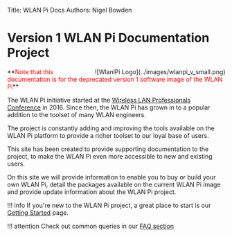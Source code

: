 Title: WLAN Pi Docs
Authors: Nigel Bowden

# Version 1 WLAN Pi Documentation Project
<div style="float: right;">
![WlanlPi Logo](../images/wlanpi_v_small.png)
</div>
**<span style="color:red">Note that this documentation is for the deprecated version 1 software image of the WLAN Pi</span>**

The WLAN Pi initiative started at the [Wireless LAN Professionals Conference][WLPC_2016] in 2016. Since then, the WLAN Pi has grown in to a popular addition to the toolset of many WLAN engineers. 

The project is constantly adding and improving the tools available on the WLAN Pi platform to provide a richer toolset to our loyal base of users. 

This site has been created to provide supporting documentation to the project, to make the WLAN Pi even more accessible to new and existing users.

On this site we will provide information to enable you to buy or build your own WLAN Pi, detail the packages available on the current WLAN Pi image and provide update information about the WLAN Pi project.

!!! info
    If you're new to the WLAN Pi project, a great place to start is our [Getting Started][Getting_Started] page.

!!! attention
    Check out common queries in our [FAQ section][FAQ]

<!-- Link list -->
[WLPC_2016]: https://www.wlanpros.com/resource/?wpv-category=2016-us-phoenix&wpv_aux_current_post_id=2623
[Getting_Started]: getting_started_overview.md
[FAQ]: faq.md

